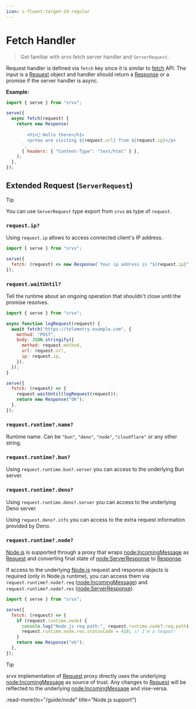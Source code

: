 ```yaml
---
icon: i-fluent:target-24-regular
---
```


# Fetch Handler

> Get familiar with srvx fetch server handler and `ServerRequest`.

Request handler is defined via `fetch` key since it is similar to [fetch][fetch] API. The input is a [Request][Request] object and handler should return a [Response][Response] or a promise if the server handler is async.

**Example:**

```js
import { serve } from "srvx";

serve({
  async fetch(request) {
    return new Response(
      `
        <h1>👋 Hello there</h1>
        <p>You are visiting ${request.url} from ${request.ip}</p>
      `,
      { headers: { "Content-Type": "text/html" } },
    );
  },
});
```

## Extended Request (`ServerRequest`)

> [!TIP]
> You can use `ServerRequest` type export from `srvx` as type of `request`.

### `request.ip?`

Using `request.ip` allows to access connected client's IP address.

```js
import { serve } from "srvx";

serve({
  fetch: (request) => new Response(`Your ip address is "${request.ip}"`),
});
```

### `request.waitUntil?`

Tell the runtime about an ongoing operation that shouldn't close until the promise resolves.

```js
import { serve } from "srvx";

async function logRequest(request) {
  await fetch("https://telemetry.example.com", {
    method: "POST",
    body: JSON.stringify({
      method: request.method,
      url: request.url,
      ip: request.ip,
    }),
  });
}

serve({
  fetch: (request) => {
    request.waitUntil(logRequest(request));
    return new Response("OK");
  },
});
```

### `request.runtime?.name?`

Runtime name. Can be `"bun"`, `"deno"`, `"node"`, `"cloudflare"` or any other string.

### `request.runtime?.bun?`

Using `request.runtime.bun?.server` you can access to the underlying Bun server.

### `request.runtime?.deno?`

Using `request.runtime.deno?.server` you can access to the underlying Deno server.

Using `request.deno?.info` you can access to the extra request information provided by Deno.

### `request.runtime?.node?`

[Node.js][Node.js] is supported through a proxy that wraps [node:IncomingMessage][IncomingMessage] as [Request][Request] and converting final state of [node:ServerResponse][ServerResponse] to [Response][Response].

If access to the underlying [Node.js][Node.js] request and response objects is required (only in Node.js runtime), you can access them via `request.runtime?.node?.req` ([node:IncomingMessage][IncomingMessage]) and `request.runtime?.node?.res` ([node:ServerResponse][ServerResponse]).

```js
import { serve } from "srvx";

serve({
  fetch: (request) => {
    if (request.runtime.node) {
      console.log("Node.js req path:", request.runtime.node?.req.path);
      request.runtime.node.res.statusCode = 418; // I'm a teapot!
    }
    return new Response("ok");
  },
});
```

> [!TIP]
> srvx implementation of [Request][Request] proxy directly uses the underlying [node:IncomingMessage][IncomingMessage] as source of trust. Any changes to [Request][Request] will be reflected to the underlying [node:IncomingMessage][IncomingMessage] and vise-versa.

:read-more{to="/guide/node" title="Node.js support"}

[Deno]: https://deno.com/
[Bun]: https://bun.sh/
[Node.js]: https://nodejs.org/
[fetch]: https://developer.mozilla.org/en-US/docs/Web/API/Fetch_API
[Request]: https://developer.mozilla.org/en-US/docs/Web/API/Request
[Response]: https://developer.mozilla.org/en-US/docs/Web/API/Response
[IncomingMessage]: https://nodejs.org/api/http.html#http_class_http_incomingmessage
[ServerResponse]: https://nodejs.org/api/http.html#http_class_http_serverresponse
